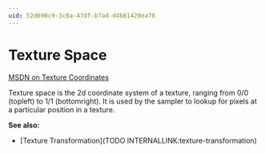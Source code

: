 ```yaml
---
uid: 52d690c9-3c0a-47df-b7ad-d4b81420ea78
---
```


# Texture Space


<a href="http://msdn.microsoft.com/en-us/library/bb206245%28VS.85%29.aspx" class="extURL" target="_blank">MSDN on Texture Coordinates</a>  



Texture space is the 2d coordinate system of a texture, ranging from 0/0 (topleft) to 1/1 (bottomright). It is used by the sampler to lookup for pixels at a particular position in a texture.   

**See also:**   
* [Texture Transformation](TODO INTERNALLINK:texture-transformation)  


